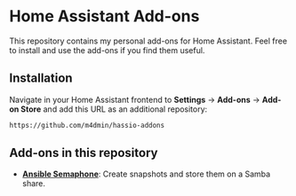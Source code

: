 # Home Assistant Add-ons

This repository contains my personal add-ons for Home Assistant. Feel free to install and use the add-ons if you find them useful.

## Installation

Navigate in your Home Assistant frontend to **Settings** -> **Add-ons** -> **Add-on Store** and add this URL as an additional repository:
```txt
https://github.com/m4dmin/hassio-addons
```

## Add-ons in this repository
 - **[Ansible Semaphone](/addons/ansible-semaphore/README.md)**: Create snapshots and store them on a Samba share.

